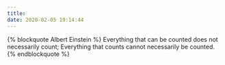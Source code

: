 ```yaml
---
title:
date: 2020-02-05 19:14:44
---
```



{% blockquote Albert Einstein %}
Everything that can be counted does not necessarily count; Everything that counts cannot necessarily be counted.
{% endblockquote %}
